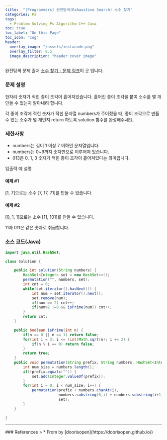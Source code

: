 ```yaml
---
title:  "[Programmers] 완전탐색(Exhaustive Search) 소수 찾기"
categories: Ps
tags:
  - Problem Solving Ps Algorithm C++ Java
toc: true
toc_label: "On this Page"
toc_icon: "cog"
header:
  overlay_image: "/assets/instacode.png"
  overlay_filter: 0.5
  image_description: "header cover image"
---
```



완전탐색 문제 출처 [소수 찾기 - 문제 링크](https://programmers.co.kr/learn/courses/30/lessons/42839)이 곳 입니다.


### 문제 설명
한자리 숫자가 적힌 종이 조각이 흩어져있습니다. 흩어진 종이 조각을 붙여 소수를 몇 개 만들 수 있는지 알아내려 합니다.

각 종이 조각에 적힌 숫자가 적힌 문자열 numbers가 주어졌을 때, 종이 조각으로 만들 수 있는 소수가 몇 개인지 return 하도록 solution 함수를 완성해주세요.

### 제한사항
* numbers는 길이 1 이상 7 이하인 문자열입니다.
* numbers는 0~9까지 숫자만으로 이루어져 있습니다.
* 013은 0, 1, 3 숫자가 적힌 종이 조각이 흩어져있다는 의미입니다.

입출력 예 설명
#### 예제 #1
[1, 7]으로는 소수 [7, 17, 71]를 만들 수 있습니다.

#### 예제 #2
[0, 1, 1]으로는 소수 [11, 101]를 만들 수 있습니다.

11과 011은 같은 숫자로 취급합니다.


### 소스 코드(Java)
``` java
import java.util.HashSet;

class Solution {

    public int solution(String numbers) {
        HashSet<Integer> set = new HashSet<>();
        permutation("", numbers, set);
        int cnt = 0;
        while(set.iterator().hasNext()) {
            int num = set.iterator().next();
            set.remove(num);
            if(num == 2) cnt++;
            if(num%2 !=0 && isPrime(num)) cnt++;
        }
        return cnt;
    }

    public boolean isPrime(int n) {
        if(n == 0 || n == 1) return false;
        for(int i = 3; i <= (int)Math.sqrt(n); i += 2) {
            if(n % i == 0) return false;
        }
        return true;
    }
    public void permutation(String prefix, String numbers, HashSet<Integer> set) {
        int num_size = numbers.length();
        if(!prefix.equals("")) {
            set.add(Integer.valueOf(prefix));
        }
        for(int i = 0; i < num_size; i++) {
            permutation(prefix + numbers.charAt(i),
                        numbers.substring(0,i) + numbers.substring(i+1,num_size),
                        set);
        }
    }

}
```
<hr />
### References
> * From by [doorisopen](https://doorisopen.github.io/)
